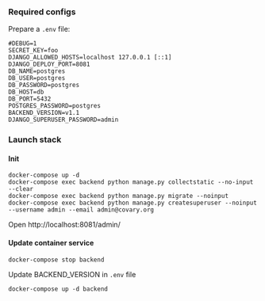 ### Required configs

Prepare a `.env` file:

```
#DEBUG=1
SECRET_KEY=foo
DJANGO_ALLOWED_HOSTS=localhost 127.0.0.1 [::1]
DJANGO_DEPLOY_PORT=8081
DB_NAME=postgres
DB_USER=postgres
DB_PASSWORD=postgres
DB_HOST=db
DB_PORT=5432
POSTGRES_PASSWORD=postgres
BACKEND_VERSION=v1.1
DJANGO_SUPERUSER_PASSWORD=admin
```
### Launch stack

#### Init

```
docker-compose up -d
docker-compose exec backend python manage.py collectstatic --no-input --clear
docker-compose exec backend python manage.py migrate --noinput
docker-compose exec backend python manage.py createsuperuser --noinput --username admin --email admin@covary.org
```

Open http://localhost:8081/admin/

#### Update container service

```
docker-compose stop backend
```

Update BACKEND_VERSION in `.env` file

```
docker-compose up -d backend
```
